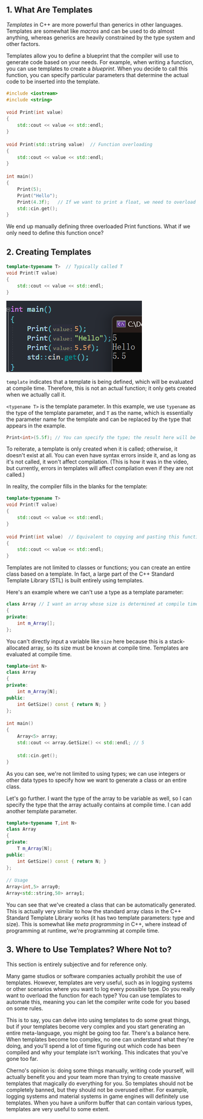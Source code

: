 ## 1. What Are Templates

*Templates* in C++ are more powerful than generics in other languages. Templates are somewhat like *macros* and can be used to do almost anything, whereas generics are heavily constrained by the type system and other factors.

Templates allow you to define a blueprint that the compiler will use to generate code based on your needs. For example, when writing a function, you can use templates to create a *blueprint*. When you decide to call this function, you can specify particular parameters that determine the actual code to be inserted into the template.

```cpp
#include <iostream>
#include <string>

void Print(int value)
{
	std::cout << value << std::endl;
}

void Print(std::string value)  // Function overloading
{
	std::cout << value << std::endl;
}

int main()
{
	Print(5);
	Print("Hello");
	Print(4.3f);   // If we want to print a float, we need to overload the function again
	std::cin.get();
}
```

We end up manually defining three overloaded Print functions. What if we only need to define this function once?

## 2. Creating Templates

```cpp
template<typename T>  // Typically called T
void Print(T value)
{
	std::cout << value << std::endl;
}
```

![](./storage%20bag/Pasted%20image%2020230714153728.png)

`template` indicates that a template is being defined, which will be evaluated at compile time. Therefore, this is not an actual function; it only gets created when we actually call it.

`<typename T>` is the template parameter. In this example, we use `typename` as the type of the template parameter, and `T` as the name, which is essentially the parameter name for the template and can be replaced by the type that appears in the example.

```cpp
Print<int>(5.5f); // You can specify the type; the result here will be 5
```

To reiterate, a template is only created when it is called; otherwise, it doesn't exist at all. You can even have syntax errors inside it, and as long as it's not called, it won't affect compilation. (This is how it was in the video, but currently, errors in templates will affect compilation even if they are not called.)

In reality, the compiler fills in the blanks for the template:

```cpp
template<typename T>
void Print(T value)
{
	std::cout << value << std::endl;
}

void Print(int value)  // Equivalent to copying and pasting this function, then replacing T with int to get an actual function
{
	std::cout << value << std::endl;
}
```

Templates are not limited to classes or functions; you can create an entire class based on a template. In fact, a large part of the C++ Standard Template Library (STL) is built entirely using templates.

Here's an example where we can't use a type as a template parameter:

```cpp
class Array // I want an array whose size is determined at compile time
{
private:
	int m_Array[];
};
```

You can't directly input a variable like `size` here because this is a stack-allocated array, so its size must be known at compile time. Templates are evaluated at compile time.

```cpp
template<int N>
class Array
{
private:
	int m_Array[N];
public:
	int GetSize() const { return N; }
};

int main()
{
	Array<5> array;
	std::cout << array.GetSize() << std::endl; // 5

	std::cin.get();
}
```

As you can see, we're not limited to using types; we can use integers or other data types to specify how we want to generate a class or an entire class.

Let's go further. I want the type of the array to be variable as well, so I can specify the type that the array actually contains at compile time. I can add another template parameter.

```cpp
template<typename T,int N>
class Array
{
private:
	T m_Array[N];
public:
	int GetSize() const { return N; }
};

// Usage
Array<int,5> array0;
Array<std::string,50> array1;
```

You can see that we've created a class that can be automatically generated. This is actually very similar to how the standard array class in the C++ Standard Template Library works (it has two template parameters: type and size). This is somewhat like *meta programming* in C++, where instead of programming at runtime, we're programming at compile time.

## 3. Where to Use Templates? Where Not to?

This section is entirely subjective and for reference only.

Many game studios or software companies actually prohibit the use of templates. However, templates are very useful, such as in logging systems or other scenarios where you want to log every possible type. Do you really want to overload the function for each type? You can use templates to automate this, meaning you can let the compiler write code for you based on some rules.

This is to say, you can delve into using templates to do some great things, but if your templates become very complex and you start generating an entire meta-language, you might be going too far. There's a balance here. When templates become too complex, no one can understand what they're doing, and you'll spend a lot of time figuring out which code has been compiled and why your template isn't working. This indicates that you've gone too far.

Cherno's opinion is: doing some things manually, writing code yourself, will actually benefit you and your team more than trying to create massive templates that magically do everything for you. So templates should not be completely banned, but they should not be overused either. For example, logging systems and material systems in game engines will definitely use templates. When you have a uniform buffer that can contain various types, templates are very useful to some extent.